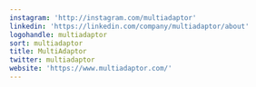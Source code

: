 ```yaml
---
instagram: 'http://instagram.com/multiadaptor'
linkedin: 'https://linkedin.com/company/multiadaptor/about'
logohandle: multiadaptor
sort: multiadaptor
title: MultiAdaptor
twitter: multiadaptor
website: 'https://www.multiadaptor.com/'
---
```

